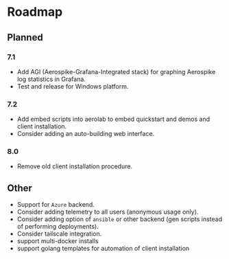 # Roadmap

## Planned

### 7.1

* Add AGI (Aerospike-Grafana-Integrated stack) for graphing Aerospike log statistics in Grafana.
* Test and release for Windows platform.

### 7.2

* Add embed scripts into aerolab to embed quickstart and demos and client installation.
* Consider adding an auto-building web interface.

### 8.0

* Remove old client installation procedure.

## Other

* Support for `Azure` backend.
* Consider adding telemetry to all users (anonymous usage only).
* Consider adding option of `ansible` or other backend (gen scripts instead of performing deployments).
* Consider tailscale integration.
* support multi-docker installs
* support golang templates for automation of client installation
